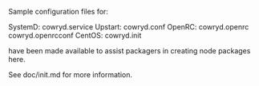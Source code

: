 Sample configuration files for:

SystemD: cowryd.service
Upstart: cowryd.conf
OpenRC:  cowryd.openrc
         cowryd.openrcconf
CentOS:  cowryd.init

have been made available to assist packagers in creating node packages here.

See doc/init.md for more information.
